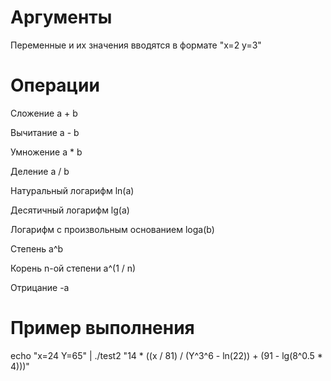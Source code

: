 # Аргументы
Переменные и их значения вводятся в формате "x=2 y=3"

# Операции
Сложение a + b

Вычитание a - b

Умножение a * b

Деление a / b

Натуральный логарифм ln(a)

Десятичный логарифм lg(a)

Логарифм с произвольным основанием loga(b)

Степень a^b

Корень n-ой степени a^(1 / n)

Отрицание -a

# Пример выполнения
echo "x=24 Y=65" | ./test2 "14 * ((x / 81) / (Y^3^6 - ln(22)) + (91 - lg(8^0.5 * 4)))" 
